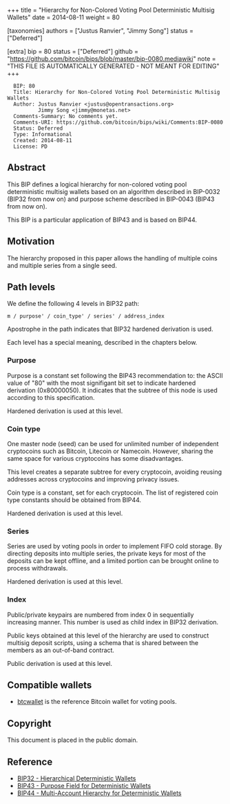 
+++
title = "Hierarchy for Non-Colored Voting Pool Deterministic Multisig Wallets"
date = 2014-08-11
weight = 80

[taxonomies]
authors = ["Justus Ranvier", "Jimmy Song"]
status = ["Deferred"]

[extra]
bip = 80
status = ["Deferred"]
github = "https://github.com/bitcoin/bips/blob/master/bip-0080.mediawiki"
note = "THIS FILE IS AUTOMATICALLY GENERATED - NOT MEANT FOR EDITING"
+++

```
  BIP: 80
  Title: Hierarchy for Non-Colored Voting Pool Deterministic Multisig Wallets
  Author: Justus Ranvier <justus@opentransactions.org>
          Jimmy Song <jimmy@monetas.net>
  Comments-Summary: No comments yet.
  Comments-URI: https://github.com/bitcoin/bips/wiki/Comments:BIP-0080
  Status: Deferred
  Type: Informational
  Created: 2014-08-11
  License: PD
```

<h2>Abstract</h2>


This BIP defines a logical hierarchy for non-colored voting pool deterministic multisig wallets based on an algorithm described in BIP-0032 (BIP32 from now on) and purpose scheme described in BIP-0043 (BIP43 from now on).

This BIP is a particular application of BIP43 and is based on BIP44.

<h2>Motivation</h2>


The hierarchy proposed in this paper allows the handling of multiple coins and multiple series from a single seed.

<h2>Path levels</h2>


We define the following 4 levels in BIP32 path:

```
m / purpose' / coin_type' / series' / address_index
```

Apostrophe in the path indicates that BIP32 hardened derivation is used.

Each level has a special meaning, described in the chapters below.

<h3>Purpose</h3>


Purpose is a constant set following the BIP43 recommendation to: the ASCII value of "80" with the most signifigant bit set to indicate hardened derivation (0x80000050). It indicates that the subtree of this node is used according to this specification.

Hardened derivation is used at this level.

<h3>Coin type</h3>


One master node (seed) can be used for unlimited number of independent cryptocoins such as Bitcoin, Litecoin or Namecoin. However, sharing the same space for various cryptocoins has some disadvantages.

This level creates a separate subtree for every cryptocoin, avoiding reusing addresses across cryptocoins and improving privacy issues.

Coin type is a constant, set for each cryptocoin. The list of registered coin type constants should be obtained from BIP44.

Hardened derivation is used at this level.

<h3>Series</h3>


Series are used by voting pools in order to implement FIFO cold storage. By directing deposits into multiple series, the private keys for most of the deposits can be kept offline, and a limited portion can be brought online to process withdrawals.

Hardened derivation is used at this level.

<h3>Index</h3>


Public/private keypairs are numbered from index 0 in sequentially increasing manner. This number is used as child index in BIP32 derivation.

Public keys obtained at this level of the hierarchy are used to construct multisig deposit scripts, using a schema that is shared between the members as an out-of-band contract.

Public derivation is used at this level.

<h2>Compatible wallets</h2>


*  <a href="https://github.com/btcsuite/btcwallet" target="_blank">btcwallet</a> is the reference Bitcoin wallet for voting pools.


<h2>Copyright</h2>


This document is placed in the public domain.

<h2>Reference</h2>


*  <a href="/32" target="_blank">BIP32 - Hierarchical Deterministic Wallets</a>
*  <a href="/43" target="_blank">BIP43 - Purpose Field for Deterministic Wallets</a>
*  <a href="/44" target="_blank">BIP44 - Multi-Account Hierarchy for Deterministic Wallets</a>
